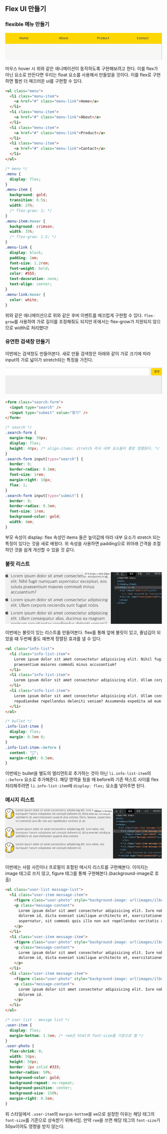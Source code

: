 ﻿## Flex UI 만들기

### flexible 메뉴 만들기

![](../../img/220509-1.gif)

마우스 hover 시 위와 같은 애니메이션이 동작하도록 구현해보려고 한다.
이를 flex가 아닌 요소로 만든다면 우리는 float 요소를 사용해서 만들었을 것이다.
이를 flex로 구현하면 훨씬 더 매끄러운 ui를 구현할 수 있다.

```html
<ul class="menu">
  <li class="menu-item">
    <a href="#" class="menu-link">Home</a>
  </li>
  <li class="menu-item">
    <a href="#" class="menu-link">About</a>
  </li>
  <li class="menu-item">
    <a href="#" class="menu-link">Product</a>
  </li>
  <li class="menu-item">
    <a href="#" class="menu-link">Contact</a>
  </li>
</ul>
```

```css
/* menu */
.menu {
  display: flex;
}
.menu-item {
  background: gold;
  transition: 0.5s;
  width: 25%;
  /* flex-grow: 1; */
}
.menu-item:hover {
  background: crimson;
  width: 35%;
  /* flex-grow: 1.5; */
}
.menu-link {
  display: block;
  padding: 1em;
  font-size: 1.2rem;
  font-weight: bold;
  color: #555;
  text-decoration: none;
  text-align: center;
}
.menu-link:hover {
  color: white;
}
```

위와 같은 애니메이션으로 위와 같은 후버 이벤트를 매끄럽게 구현할 수 있다.
`flex-grow`를 사용하여 가로 길이를 조정해줘도 되지만 IE에서는 flex-grow가 지원되지 않으므로 width로 처리했다!

### 유연한 검색창 만들기

이번에는 검색창도 만들어본다.
새로 만들 검색창은 아래와 같이 가로 크기에 따라 input의 가로 넓이가 stretch되는 특징을 가진다.

![](../../img/220510-1.gif)

```html
<form class="search-form">
  <input type="search" />
  <input type="submit" value="찾기" />
</form>
```

```css
/* search */
.search-form {
  margin-top: 50px;
  display: flex;
  height: 40px; /* align-items: stretch 라서 내부 요소들이 중앙 정렬된다. */
}
.search-form input[type="search"] {
  border: 0;
  border-radius: 0.3em;
  font-size: 1rem;
  margin-right: 10px;
  flex: 1;
}
.search-form input[type="submit"] {
  border: 0;
  border-radius: 0.3em;
  font-size: 1rem;
  background-color: gold;
  width: 4em;
}
```

부모 속성이 display: flex 속성인 items 들은 높이값에 따라 내부 요소가 stretch 되는 특징이 있다는 것을 새로 배웠다. 위 속성을 사용하면 padding으로 위아래 간격을 조절하던 것을 쉽게 개선할 수 있을 것 같다.

### 불릿 리스트

![](../../img/220511-1.gif)

이번에는 불릿이 있는 리스트를 만들어본다.
flex를 통해 앞에 불릿이 있고, 줄넘김이 되었을 떄 두번째 줄도 예쁘게 정렬된 효과를 낼 수 있다.

```html
<ul class="info-list">
  <li class="info-list-item">
    Lorem ipsum dolor sit amet consectetur adipisicing elit. Nihil fugit numquam aspernatur excepturi, eos soluta
    praesentium maiores commodi minus accusantium?
  </li>
  <li class="info-list-item">
    Lorem ipsum dolor sit amet consectetur adipisicing elit. Ullam corporis reiciendis sunt fugiat nobis.
  </li>
  <li class="info-list-item">
    Lorem ipsum dolor sit amet consectetur adipisicing elit. Ullam consequatur alias, ducimus ea magnam nostrum
    repudiandae repellendus deleniti veniam? Assumenda expedita ad eum nihil!
  </li>
</ul>
```

```css
/* bullet */
.info-list-item {
  display: flex;
  margin: 0.5em 0;
}
.info-list-item::before {
  content: "";
  margin-right: 0.5em;
}
```

이번에는 bullet을 별도의 엘리먼트로 추가하는 것이 아닌 `li.info-list-item`의 `::before` 요소로 추가해준다.
해당 영역을 뒀을 때 before와 기존 텍스트 사이를 flex 처리해주려면 `li.info-list-item`에 `display: flex;` 요소를 넣어주면 된다.

### 메시지 리스트

![](../../img/220511-2.gif)

이번에는 사람 사진이나 프로필이 포함된 메시지 리스트를 구현해본다.
이미지는 image 태그로 쓰지 않고, figure 태그를 통해 구현해본다.(background-image로 호출)

```html
<ul class="user-list message-list">
  <li class="user-item message-item">
    <figure class="user-photo" style="background-image: url(images/ilbuni.png)"></figure>
    <p class="message-content">
      Lorem ipsum dolor sit amet consectetur adipisicing elit. Iure nobis, nisi numquam harum voluptates vel corrupti
      dolorem id, dicta eveniet similique architecto et, exercitationem quaerat alias ratione. Dicta, beatae,
      aspernatur, sit commodi quis illo non aut repellendus veritatis at ab.
    </p>
  </li>
  <li class="user-item message-item">
    <figure class="user-photo" style="background-image: url(images/ilbuni.png)"></figure>
    <p class="message-content">
      Lorem ipsum dolor sit amet consectetur adipisicing elit. Iure nobis, nisi numquam harum voluptates vel corrupti
      dolorem id, dicta eveniet similique architecto et, exercitationem quaerat alias ratione.
    </p>
  </li>
  <li class="user-item message-item">
    <figure class="user-photo" style="background-image: url(images/ilbuni.png)"></figure>
    <p class="message-content">
      Lorem ipsum dolor sit amet consectetur adipisicing elit. Iure nobis, nisi numquam harum voluptates vel corrupti
      dolorem id.
    </p>
  </li>
</ul>
```

```css
/* user list - messge list */
.user-item {
  display: flex;
  margin-bottom: 1.5em; /* rem은 html의 font-size를 기준으로 함 */
}
.user-photo {
  flex-shrink: 0;
  width: 50px;
  height: 50px;
  border: 2px solid #333;
  border-radius: 50%;
  background-color: gold;
  background-repeat: no-repeat;
  background-position: center;
  background-size: 150%;
  margin-right: 0.5em;
}
```

위 스타일에서 `.user-item`의 `margin-bottom`을 `em`으로 설정한 이유는 해당 태그의 `font-size`를 기준으로 상속받기 위해서임. 만약 `rem`을 쓰면 해당 태그의 `font-size`가 50px이어도 영향을 받지 않는다.
